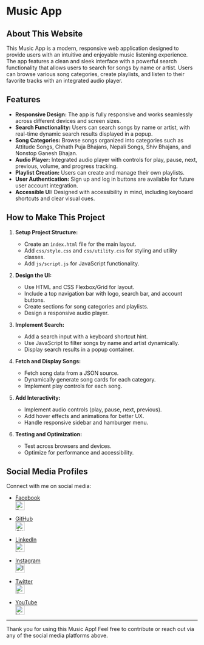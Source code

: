 # Music App

## About This Website

This Music App is a modern, responsive web application designed to provide users with an intuitive and enjoyable music listening experience. The app features a clean and sleek interface with a powerful search functionality that allows users to search for songs by name or artist. Users can browse various song categories, create playlists, and listen to their favorite tracks with an integrated audio player.

## Features

- **Responsive Design:** The app is fully responsive and works seamlessly across different devices and screen sizes.
- **Search Functionality:** Users can search songs by name or artist, with real-time dynamic search results displayed in a popup.
- **Song Categories:** Browse songs organized into categories such as Attitude Songs, Chhath Puja Bhajans, Nepali Songs, Shiv Bhajans, and Nonstop Ganesh Bhajan.
- **Audio Player:** Integrated audio player with controls for play, pause, next, previous, volume, and progress tracking.
- **Playlist Creation:** Users can create and manage their own playlists.
- **User Authentication:** Sign up and log in buttons are available for future user account integration.
- **Accessible UI:** Designed with accessibility in mind, including keyboard shortcuts and clear visual cues.

## How to Make This Project

1. **Setup Project Structure:**
   - Create an `index.html` file for the main layout.
   - Add `css/style.css` and `css/utility.css` for styling and utility classes.
   - Add `js/script.js` for JavaScript functionality.

2. **Design the UI:**
   - Use HTML and CSS Flexbox/Grid for layout.
   - Include a top navigation bar with logo, search bar, and account buttons.
   - Create sections for song categories and playlists.
   - Design a responsive audio player.

3. **Implement Search:**
   - Add a search input with a keyboard shortcut hint.
   - Use JavaScript to filter songs by name and artist dynamically.
   - Display search results in a popup container.

4. **Fetch and Display Songs:**
   - Fetch song data from a JSON source.
   - Dynamically generate song cards for each category.
   - Implement play controls for each song.

5. **Add Interactivity:**
   - Implement audio controls (play, pause, next, previous).
   - Add hover effects and animations for better UX.
   - Handle responsive sidebar and hamburger menu.

6. **Testing and Optimization:**
   - Test across browsers and devices.
   - Optimize for performance and accessibility.

## Social Media Profiles

Connect with me on social media:

- [Facebook](https://www.facebook.com/Ankitbhagat20262)  
  <img src="https://cdn-icons-png.flaticon.com/24/733/733547.png" alt="Facebook" width="24" height="24" />

- [GitHub](https://github.com/Ankitbhagat20262)  
  <img src="https://cdn-icons-png.flaticon.com/24/733/733553.png" alt="GitHub" width="24" height="24" />

- [LinkedIn](https://www.linkedin.com/in/Ankitbhagat20262)  
  <img src="https://cdn-icons-png.flaticon.com/24/733/733561.png" alt="LinkedIn" width="24" height="24" />

- [Instagram](https://www.instagram.com/Ankitbhagat20262)  
  <img src="https://cdn-icons-png.flaticon.com/24/733/733558.png" alt="Instagram" width="24" height="24" />

- [Twitter](https://twitter.com/Ankitbhagat20262)  
  <img src="https://cdn-icons-png.flaticon.com/24/733/733579.png" alt="Twitter" width="24" height="24" />

- [YouTube](https://www.youtube.com/c/Ankitbhagat20262)  
  <img src="https://cdn-icons-png.flaticon.com/24/733/733646.png" alt="YouTube" width="24" height="24" />

---

Thank you for using this Music App! Feel free to contribute or reach out via any of the social media platforms above.
